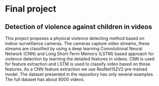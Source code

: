 # Final project
## Detection of violence against children in videos
This project proposes a physical violence detecting method based on indoor surveillance cameras. The cameras capture video streams, these streams are classified by using a deep learning Convolutional Neural Network (CNN) and Long Short-Term Memory (LSTM) based approach for violence detection by learning the detailed features in videos. CNN is used for feature extraction and LSTM is used to classify video based on those features. As a CNN feature extraction we use ResNet152V2 pre-trained model.
The dataset presented in the repository has only several examples. The full dataset has about 8000 videos.

